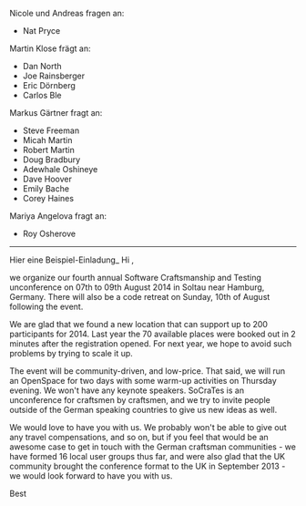 Nicole und Andreas fragen an:

* Nat Pryce

Martin Klose frägt an:

* Dan North
* Joe Rainsberger
* Eric Dörnberg
* Carlos Ble

Markus Gärtner fragt an:

* Steve Freeman
* Micah Martin
* Robert Martin
* Doug Bradbury
* Adewhale Oshineye
* Dave Hoover
* Emily Bache
* Corey Haines

Mariya Angelova fragt an:

* Roy Osherove

----
Hier eine Beispiel-Einladung_
Hi <Celebrity>,

we organize our fourth annual Software Craftsmanship and Testing unconference on 07th to 09th August 2014 in Soltau near Hamburg, Germany. There will also be a code retreat on Sunday, 10th of August following the event.

We are glad that we found a new location that can support up to 200 participants for 2014. Last year the 70 available places were booked out in 2 minutes after the registration opened. For next year, we hope to avoid such problems by trying to scale it up.

The event will be community-driven, and low-price. That said, we will run an OpenSpace for two days with some warm-up activities on Thursday evening. We won't have any keynote speakers. SoCraTes is an unconference for craftsmen by craftsmen, and we try to invite people outside of the German speaking countries to give us new ideas as well.

We would love to have you with us. We probably won't be able to give out any travel compensations, and so on, but if you feel that would be an awesome case to get in touch with the German craftsman communities - we have formed 16 local user groups thus far, and were also glad that the UK community brought the conference format to the UK in September 2013 - we would look forward to have you with us.

Best
<DeinName>